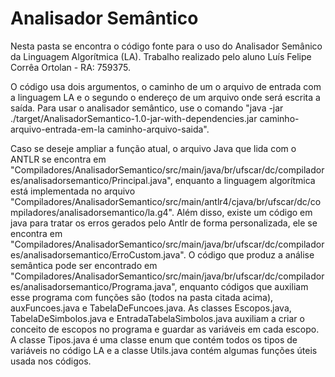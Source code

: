 # Analisador Semântico

Nesta pasta se encontra o código fonte para o uso do Analisador Semânico da Linguagem Algorítmica (LA).  Trabalho realizado pelo aluno Luís Felipe Corrêa Ortolan - RA: 759375.

O código usa dois argumentos, o caminho de um o arquivo de entrada com a linguagem LA e o segundo o endereço de um arquivo onde será escrita a saída.
Para usar o analisador semântico, use o comando "java -jar ./target/AnalisadorSemantico-1.0-jar-with-dependencies.jar  caminho-arquivo-entrada-em-la caminho-arquivo-saida".

Caso se deseje ampliar a função atual, o arquivo Java que lida com o ANTLR se encontra em "Compiladores/AnalisadorSemantico/src/main/java/br/ufscar/dc/compiladores/analisadorsemantico/Principal.java", enquanto a linguagem algorítmica está implementada no arquivo "Compiladores/AnalisadorSemantico/src/main/antlr4/cjava/br/ufscar/dc/compiladores/analisadorsemantico/la.g4". Além disso, existe um código em java para tratar os erros gerados pelo Antlr de forma personalizada, ele se encontra em "Compiladores/AnalisadorSemantico/src/main/java/br/ufscar/dc/compiladores/analisadorsemantico/ErroCustom.java". O código que produz a análise semântica pode ser encontrado em "Compiladores/AnalisadorSemantico/src/main/java/br/ufscar/dc/compiladores/analisadorsemantico/Programa.java", enquanto códigos que auxiliam esse programa com funções são (todos na pasta citada acima), auxFuncoes.java e TabelaDeFuncoes.java. As classes Escopos.java, TabelaDeSimbolos.java e EntradaTabelaSimbolos.java auxiliam a criar o conceito de escopos no programa e guardar as variáveis em cada escopo. A classe Tipos.java é uma classe enum que contém todos os tipos de variáveis no código LA e a classe Utils.java contém algumas funções úteis usada nos códigos.